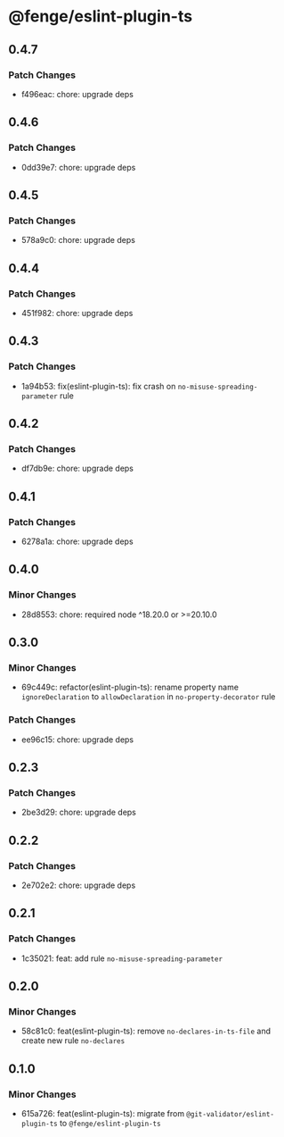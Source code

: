 # @fenge/eslint-plugin-ts

## 0.4.7

### Patch Changes

- f496eac: chore: upgrade deps

## 0.4.6

### Patch Changes

- 0dd39e7: chore: upgrade deps

## 0.4.5

### Patch Changes

- 578a9c0: chore: upgrade deps

## 0.4.4

### Patch Changes

- 451f982: chore: upgrade deps

## 0.4.3

### Patch Changes

- 1a94b53: fix(eslint-plugin-ts): fix crash on `no-misuse-spreading-parameter` rule

## 0.4.2

### Patch Changes

- df7db9e: chore: upgrade deps

## 0.4.1

### Patch Changes

- 6278a1a: chore: upgrade deps

## 0.4.0

### Minor Changes

- 28d8553: chore: required node ^18.20.0 or >=20.10.0

## 0.3.0

### Minor Changes

- 69c449c: refactor(eslint-plugin-ts): rename property name `ignoreDeclaration` to `allowDeclaration` in `no-property-decorator` rule

### Patch Changes

- ee96c15: chore: upgrade deps

## 0.2.3

### Patch Changes

- 2be3d29: chore: upgrade deps

## 0.2.2

### Patch Changes

- 2e702e2: chore: upgrade deps

## 0.2.1

### Patch Changes

- 1c35021: feat: add rule `no-misuse-spreading-parameter`

## 0.2.0

### Minor Changes

- 58c81c0: feat(eslint-plugin-ts): remove `no-declares-in-ts-file` and create new rule `no-declares`

## 0.1.0

### Minor Changes

- 615a726: feat(eslint-plugin-ts): migrate from `@git-validator/eslint-plugin-ts` to `@fenge/eslint-plugin-ts`
